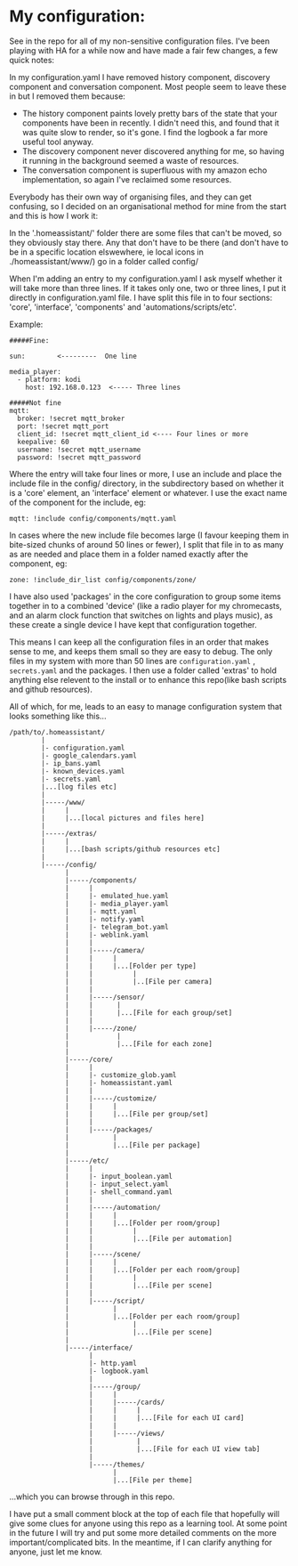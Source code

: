 # My configuration:

See in the repo for all of my non-sensitive configuration files.  I've been playing with HA for a while now and have made a fair few changes, a few quick notes:

In my configuration.yaml I have removed history component, discovery component and conversation component. Most people seem to leave these in but I removed them because:

 - The history component paints lovely pretty bars of the state that your components have been in recently.  I didn't need this, and found that it was quite slow to render, so it's gone.  I find the logbook a far more useful tool anyway.
 - The discovery component never discovered anything for me, so having it running in the background seemed a waste of resources.
 - The conversation component is superfluous with my amazon echo implementation, so again I've reclaimed some resources.

Everybody has their own way of organising files, and they can get confusing, so I decided on an organisational method for mine from the start and this is how I work it:

In the '.homeassistant/' folder there are some files that can't be moved, so they obviously stay there.  Any that don't have to be there (and don't have to be in a specific location elswewhere, ie local icons in ./homeassistant/www/) go in a folder called config/

When I'm adding an entry to my configuration.yaml I ask myself whether it will take more than three lines.  If it takes only one, two or three lines, I put it directly in configuration.yaml file.  I have split this file in to four sections: 'core', 'interface', 'components' and 'automations/scripts/etc'.

Example:
```
#####Fine:

sun:        <---------  One line

media_player:
  - platform: kodi
    host: 192.168.0.123  <----- Three lines

#####Not fine
mqtt:
  broker: !secret mqtt_broker
  port: !secret mqtt_port
  client_id: !secret mqtt_client_id <---- Four lines or more
  keepalive: 60
  username: !secret mqtt_username
  password: !secret mqtt_password
```

	
	
Where the entry will take four lines or more, I use an include and place the include file in the config/ directory, in the subdirectory based on whether it is a 'core' element, an 'interface' element or whatever.  I use the exact name of the component for the include, eg:
```
mqtt: !include config/components/mqtt.yaml
```

In cases where the new include file becomes large (I favour keeping them in bite-sized chunks of around 50 lines or fewer), I split that file in to as many as are needed and place them in a folder named exactly after the component, eg:
```
zone: !include_dir_list config/components/zone/
```

I have also used 'packages' in the core configuration to group some items together in to a combined 'device' (like a radio player for my chromecasts, and an alarm clock function that switches on lights and plays music), as these create a single device I have kept that configuration together.

This means I can keep all the configuration files in an order that makes sense to me, and keeps them small so they are easy to debug.  The only files in my system with more than 50 lines are `configuration.yaml` , `secrets.yaml` and the packages.  I then use a folder called 'extras' to hold anything else relevent to the install or to enhance this repo(like bash scripts and github resources).

All of which, for me, leads to an easy to manage configuration system that looks something like this...

```
/path/to/.homeassistant/
        |
        |- configuration.yaml
        |- google_calendars.yaml
        |- ip_bans.yaml
        |- known_devices.yaml
        |- secrets.yaml
        |...[log files etc]
        |
        |-----/www/
        |     |
        |     |...[local pictures and files here]
        |
        |-----/extras/
        |     |
        |     |...[bash scripts/github resources etc]
        |
        |-----/config/
              |
              |-----/components/
              |     |
              |     |- emulated_hue.yaml
              |     |- media_player.yaml
              |     |- mqtt.yaml
              |     |- notify.yaml
              |     |- telegram_bot.yaml
              |     |- weblink.yaml
              |     |
              |     |-----/camera/
              |     |     |
              |     |     |...[Folder per type]
              |     |          |
              |     |          |..[File per camera]
              |     |
              |     |-----/sensor/
              |     |      |
              |     |      |...[File for each group/set]
              |     |
              |     |-----/zone/
              |            |			  
              |            |...[File for each zone]
              |
              |-----/core/
              |     |
              |     |- customize_glob.yaml
              |     |- homeassistant.yaml
              |     |
              |     |-----/customize/
              |     |     |
              |     |     |...[File per group/set]
              |     |
              |     |-----/packages/
              |           |
              |           |...[File per package]
              |			  
              |-----/etc/
              |     |
              |     |- input_boolean.yaml
              |     |- input_select.yaml
              |     |- shell_command.yaml
              |     |
              |     |-----/automation/
              |     |     |
              |     |     |...[Folder per room/group]
              |     |          |
              |     |          |...[File per automation]
              |     |
              |     |-----/scene/
              |     |     |
              |     |     |...[Folder per each room/group]
              |     |          |		
              |     |          |...[File per scene]
              |     |
              |     |-----/script/
              |           |
              |           |...[Folder per each room/group]
              |                |		
              |                |...[File per scene]
              |
              |-----/interface/
                    |
                    |- http.yaml
                    |- logbook.yaml
                    |
                    |-----/group/
                    |     |
                    |     |-----/cards/
                    |     |     |
                    |     |     |...[File for each UI card]
                    |     |
                    |     |-----/views/
                    |           |
                    |           |...[File for each UI view tab]
                    |
                    |-----/themes/
                          |
                          |...[File per theme]						  
```				

...which you can browse through in this repo.

I have put a small comment block at the top of each file that hopefully will give some clues for anyone using this repo as a learning tool.  At some point in the future I will try and put some more detailed comments on the more important/complicated bits.  In the meantime, if I can clarify anything for anyone, just let me know.